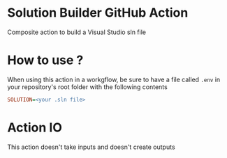 # Solution Builder GitHub Action
Composite action to build a Visual Studio sln file

# How to use ?
When using this action in a workgflow, be sure to have a file called `.env` in your repository's root folder with the following contents
```ini
SOLUTION=<your .sln file>
```

# Action IO
This action doesn't take inputs and doesn't create outputs
